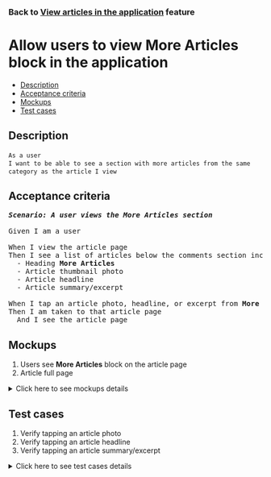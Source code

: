 ### Back to [View articles in the application](../../) feature

# Allow users to view More Articles block in the application

- [Description](#description)
- [Acceptance criteria](#acceptance-criteria)
- [Mockups](#mockups)
- [Test cases](#test-cases)

## Description

    As a user
    I want to be able to see a section with more articles from the same category as the article I view

## Acceptance criteria

<pre>
<b><i>Scenario: A user views the More Articles section</i></b>

Given I am a user

When I view the article page
Then I see a list of articles below the comments section including:
  - Heading <b>More Articles</b>
  - Article thumbnail photo
  - Article headline
  - Article summary/excerpt

When I tap an article photo, headline, or excerpt from <b>More</b> section
Then I am taken to that article page
  And I see the article page
</pre>

## Mockups

1. Users see <b>More Articles</b> block on the article page
2. Article full page

<details>
  <summary>Click here to see mockups details</summary>

**1. Users see More Articles block on the article page:**

![Users see More Articles block on the article page](/sports_hub_portal/mobile_application_features/articles_view/images/application_more_articles.png)

**2. Article full page:**

![Article full page](/sports_hub_portal/mobile_application_features/articles_view/images/article_page.png)

</details>

## Test cases

1. Verify tapping an article photo
2. Verify tapping an article headline
3. Verify tapping an article summary/excerpt

<details>
  <summary>Click here to see test cases details</summary>

### **#1. Verify tapping an article photo**

|Preconditions|Steps|Expected result
--------------|-----|----------
|- The user is on the article page|1) Tap an article photo in the <b>More Articles</b> section|1) The user is redirected to that article page|

### **#2. Verify tapping an article headline**

|Preconditions|Steps|Expected result
--------------|-----|----------
|- The user is on the article page|1) Tap any article heading in the <b>More Articles</b> section|1) The user is redirected to that article page|

### **#3. Verify tapping an article summary/excerpt**

|Preconditions|Steps|Expected result
--------------|-----|----------
|- The user is on the article page|1) Tap an article summary/excerpt in the <b>More Articles</b> section|1) The user is redirected to that article page|
</details>

